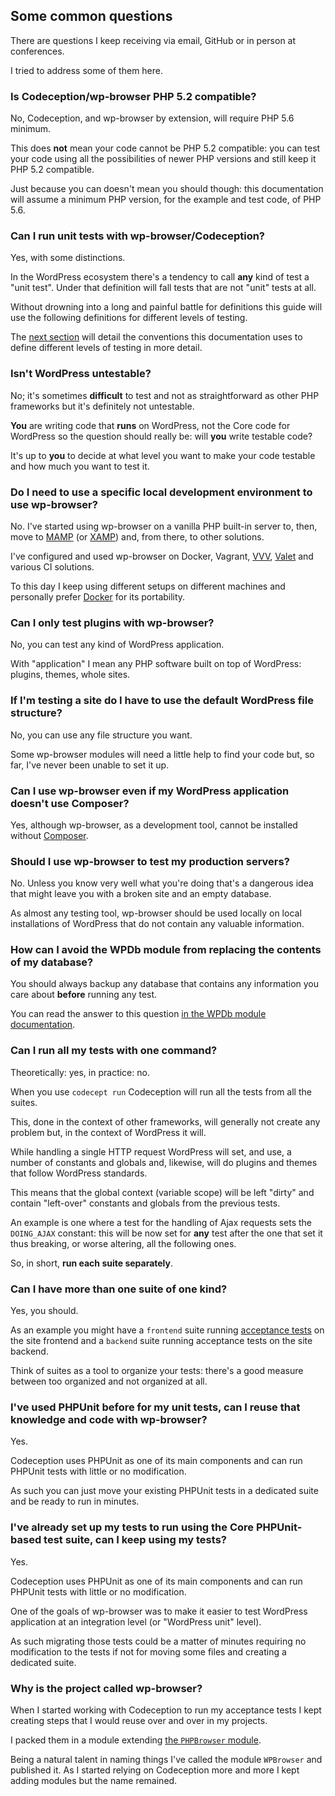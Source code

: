 ## Some common questions

There are questions I keep receiving via email, GitHub or in person at conferences.

I tried to address some of them here.

### Is Codeception/wp-browser PHP 5.2 compatible?

No, Codeception, and wp-browser by extension, will require PHP 5.6 minimum.

This does **not** mean your code cannot be PHP 5.2 compatible: you can test your code using all the possibilities of newer PHP versions and still keep it PHP 5.2 compatible.

Just because you can doesn't mean you should though: this documentation will assume a minimum PHP version, for the example and test code, of PHP 5.6.

### Can I run unit tests with wp-browser/Codeception?

Yes, with some distinctions.

In the WordPress ecosystem there's a tendency to call **any** kind of test a "unit test". Under that definition will fall tests that are not "unit" tests at all.

Without drowning into a long and painful battle for definitions this guide will use the following definitions for different levels of testing.

The [next section](levels-of-testing.md) will detail the conventions this documentation uses to define different levels of testing in more detail.

### Isn't WordPress untestable?

No; it's sometimes **difficult** to test and not as straightforward as other PHP frameworks but it's definitely not untestable.

**You** are writing code that **runs** on WordPress, not the Core code for WordPress so the question should really be: will **you** write testable code?

It's up to **you** to decide at what level you want to make your code testable and how much you want to test it.

### Do I need to use a specific local development environment to use wp-browser?

No. I've started using wp-browser on a vanilla PHP built-in server to, then, move to [MAMP](https://www.mamp.info/en/) (or [XAMP](https://www.apachefriends.org/download.html)) and, from there, to other solutions.

I've configured and used wp-browser on Docker, Vagrant, [VVV](https://github.com/Varying-Vagrant-Vagrants/VVV), [Valet](https://laravel.com/docs/5.7/valet) and various CI solutions.

To this day I keep using different setups on different machines and personally prefer [Docker](https://www.docker.com/) for its portability.

### Can I only test plugins with wp-browser?

No, you can test any kind of WordPress application.

With "application" I mean any PHP software built on top of WordPress: plugins, themes, whole sites.

### If I'm testing a site do I have to use the default WordPress file structure?

No, you can use any file structure you want.

Some wp-browser modules will need a little help to find your code but, so far, I've never been unable to set it up.

### Can I use wp-browser even if my WordPress application doesn't use Composer?

Yes, although wp-browser, as a development tool, cannot be installed without [Composer](https://getcomposer.org/).

### Should I use wp-browser to test my production servers?

No. Unless you know very well what you're doing that's a dangerous idea that might leave you with a broken site and an empty database.

As almost any testing tool, wp-browser should be used locally on local installations of WordPress that do not contain any valuable information.

### How can I avoid the WPDb module from replacing the contents of my database?

You should always backup any database that contains any information you care about **before** running any test.

You can read the answer to this question [in the WPDb module documentation](modules/WPDb.md#change-the-database-used-depending-on-whether-you're-running-tests-or-not).

### Can I run all my tests with one command?

Theoretically: yes, in practice: no.

When you use `codecept run` Codeception will run all the tests from all the suites.

This, done in the context of other frameworks, will generally not create any problem but, in the context of WordPress it will.

While handling a single HTTP request WordPress will set, and use, a number of constants and globals and, likewise, will do plugins and themes that follow WordPress standards.

This means that the global context (variable scope) will be left "dirty" and contain "left-over" constants and globals from the previous tests.

An example is one where a test for the handling of Ajax requests sets the `DOING_AJAX` constant: this will be now set for **any** test after the one that set it thus breaking, or worse altering, all the following ones.

So, in short, **run each suite separately**.

### Can I have more than one suite of one kind?

Yes, you should.

As an example you might have a `frontend` suite running [acceptance tests](levels-of-testing.md#acceptance-tests) on the site frontend and a `backend` suite running acceptance tests on the site backend.

Think of suites as a tool to organize your tests: there's a good measure between too organized and not organized at all.

### I've used PHPUnit before for my unit tests, can I reuse that knowledge and code with wp-browser?

Yes.

Codeception uses PHPUnit as one of its main components and can run PHPUnit tests with little or no modification.

As such you can just move your existing PHPUnit tests in a dedicated suite and be ready to run in minutes.

### I've already set up my tests to run using the Core PHPUnit-based test suite, can I keep using my tests?

Yes.

Codeception uses PHPUnit as one of its main components and can run PHPUnit tests with little or no modification.

One of the goals of wp-browser was to make it easier to test WordPress application at an integration level (or "WordPress unit" level).

As such migrating those tests could be a matter of minutes requiring no modification to the tests if not for moving some files and creating a dedicated suite.

### Why is the project called wp-browser?

When I started working with Codeception to run my acceptance tests I kept creating steps that I would reuse over and over in my projects.

I packed them in a module extending [the `PHPBrowser` module](https://codeception.com/docs/modules/PhpBrowser).

Being a natural talent in naming things I've called the module `WPBrowser` and published it. As I started relying on Codeception more and more I kept adding modules but the name remained.
